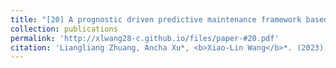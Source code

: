 ```yaml
---
title: "[20] A prognostic driven predictive maintenance framework based on Bayesian deep learning"
collection: publications
permalink: 'http://xlwang28-c.github.io/files/paper-#20.pdf'
citation: 'Liangliang Zhuang, Ancha Xu*, <b>Xiao-Lin Wang</b>*. (2023). &quot;A prognostic driven predictive maintenance framework based on Bayesian deep learning.&quot; <i>Reliability Engineering & System Safety</i>. 234, 109181.'
---
```

